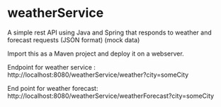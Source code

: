 # weatherService
A simple rest API using Java and Spring that responds to weather and forecast requests (JSON format) (mock data)


Import this as a Maven project and deploy it on a webserver.

Endpoint for weather service :
http://localhost:8080/weatherService/weather?city=someCity

End point for weather forecast:
http://localhost:8080/weatherService/weatherForecast?city=someCity